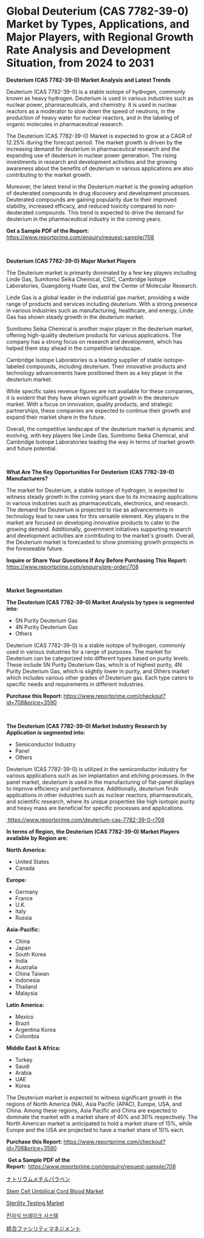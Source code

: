 <p><h1>Global Deuterium (CAS 7782-39-0) Market by Types, Applications, and Major Players, with Regional Growth Rate Analysis and Development Situation, from 2024 to 2031</h1></p><p><strong>Deuterium (CAS 7782-39-0) Market Analysis and Latest Trends</strong></p>
<p><p>Deuterium (CAS 7782-39-0) is a stable isotope of hydrogen, commonly known as heavy hydrogen. Deuterium is used in various industries such as nuclear power, pharmaceuticals, and chemistry. It is used in nuclear reactors as a moderator to slow down the speed of neutrons, in the production of heavy water for nuclear reactors, and in the labeling of organic molecules in pharmaceutical research.</p><p>The Deuterium (CAS 7782-39-0) Market is expected to grow at a CAGR of 12.25% during the forecast period. The market growth is driven by the increasing demand for deuterium in pharmaceutical research and the expanding use of deuterium in nuclear power generation. The rising investments in research and development activities and the growing awareness about the benefits of deuterium in various applications are also contributing to the market growth.</p><p>Moreover, the latest trend in the Deuterium market is the growing adoption of deuterated compounds in drug discovery and development processes. Deuterated compounds are gaining popularity due to their improved stability, increased efficacy, and reduced toxicity compared to non-deuterated compounds. This trend is expected to drive the demand for deuterium in the pharmaceutical industry in the coming years.</p></p>
<p><strong>Get a Sample PDF of the Report:&nbsp;</strong> <a href="https://www.reportprime.com/enquiry/request-sample/708">https://www.reportprime.com/enquiry/request-sample/708</a></p>
<p>&nbsp;</p>
<p><strong>Deuterium (CAS 7782-39-0) Major Market Players</strong></p>
<p><p>The Deuterium market is primarily dominated by a few key players including Linde Gas, Sumitomo Seika Chemical, CSIC, Cambridge Isotope Laboratories, Guangdong Huate Gas, and the Center of Molecular Research. </p><p>Linde Gas is a global leader in the industrial gas market, providing a wide range of products and services including deuterium. With a strong presence in various industries such as manufacturing, healthcare, and energy, Linde Gas has shown steady growth in the deuterium market.</p><p>Sumitomo Seika Chemical is another major player in the deuterium market, offering high-quality deuterium products for various applications. The company has a strong focus on research and development, which has helped them stay ahead in the competitive landscape.</p><p>Cambridge Isotope Laboratories is a leading supplier of stable isotope-labeled compounds, including deuterium. Their innovative products and technology advancements have positioned them as a key player in the deuterium market.</p><p>While specific sales revenue figures are not available for these companies, it is evident that they have shown significant growth in the deuterium market. With a focus on innovation, quality products, and strategic partnerships, these companies are expected to continue their growth and expand their market share in the future.</p><p>Overall, the competitive landscape of the deuterium market is dynamic and evolving, with key players like Linde Gas, Sumitomo Seika Chemical, and Cambridge Isotope Laboratories leading the way in terms of market growth and future potential.</p></p>
<p>&nbsp;</p>
<p><strong>What Are The Key Opportunities For Deuterium (CAS 7782-39-0) Manufacturers?</strong></p>
<p><p>The market for Deuterium, a stable isotope of hydrogen, is expected to witness steady growth in the coming years due to its increasing applications in various industries such as pharmaceuticals, electronics, and research. The demand for Deuterium is projected to rise as advancements in technology lead to new uses for this versatile element. Key players in the market are focused on developing innovative products to cater to the growing demand. Additionally, government initiatives supporting research and development activities are contributing to the market's growth. Overall, the Deuterium market is forecasted to show promising growth prospects in the foreseeable future.</p></p>
<p><strong>Inquire or Share Your Questions If Any Before Purchasing This Report:</strong> <a href="https://www.reportprime.com/enquiry/pre-order/708">https://www.reportprime.com/enquiry/pre-order/708</a></p>
<p>&nbsp;</p>
<p><strong>Market Segmentation</strong></p>
<p><strong>The Deuterium (CAS 7782-39-0) Market Analysis by types is segmented into:</strong></p>
<p><ul><li>5N Purity Deuterium Gas</li><li>4N Purity Deuterium Gas</li><li>Others</li></ul></p>
<p><p>Deuterium (CAS 7782-39-0) is a stable isotope of hydrogen, commonly used in various industries for a range of purposes. The market for Deuterium can be categorized into different types based on purity levels. These include 5N Purity Deuterium Gas, which is of highest purity, 4N Purity Deuterium Gas, which is slightly lower in purity, and Others market which includes various other grades of Deuterium gas. Each type caters to specific needs and requirements in different industries.</p></p>
<p><strong>Purchase this Report:&nbsp;</strong><a href="https://www.reportprime.com/checkout?id=708&price=3590">https://www.reportprime.com/checkout?id=708&price=3590</a></p>
<p>&nbsp;</p>
<p><strong>The Deuterium (CAS 7782-39-0) Market Industry Research by Application is segmented into:</strong></p>
<p><ul><li>Semiconductor Industry</li><li>Panel</li><li>Others</li></ul></p>
<p><p>Deuterium (CAS 7782-39-0) is utilized in the semiconductor industry for various applications such as ion implantation and etching processes. In the panel market, deuterium is used in the manufacturing of flat-panel displays to improve efficiency and performance. Additionally, deuterium finds applications in other industries such as nuclear reactors, pharmaceuticals, and scientific research, where its unique properties like high isotopic purity and heavy mass are beneficial for specific processes and applications.</p></p>
<p><a href="https://www.reportprime.com/deuterium-cas-7782-39-0-r708">&nbsp;https://www.reportprime.com/deuterium-cas-7782-39-0-r708</a></p>
<p><strong>In terms of Region, the Deuterium (CAS 7782-39-0) Market Players available by Region are:</strong></p>
<p>
    <p> <strong> North America: </strong>
        <ul>
            <li>United States</li>
            <li>Canada</li>
        </ul>
        </p> 
    <p> <strong> Europe: </strong>
        <ul>
            <li>Germany</li>
            <li>France</li>
            <li>U.K.</li>
            <li>Italy</li>
            <li>Russia</li>
        </ul>
        </p> 
    <p> <strong> Asia-Pacific: </strong>
        <ul>
            <li>China</li>
            <li>Japan</li>
            <li>South Korea</li>
            <li>India</li>
            <li>Australia</li>
            <li>China Taiwan</li>
            <li>Indonesia</li>
            <li>Thailand</li>
            <li>Malaysia</li>
        </ul>
        </p> 
    <p> <strong> Latin America: </strong>
        <ul>
            <li>Mexico</li>
            <li>Brazil</li>
            <li>Argentina Korea</li>
            <li>Colombia</li>
        </ul>
        </p> 
    <p> <strong> Middle East & Africa: </strong>
        <ul>
            <li>Turkey</li>
            <li>Saudi</li>
            <li>Arabia</li>
            <li>UAE</li>
            <li>Korea</li>
        </ul>
    </p>
    </p>
<p><p>The Deuterium market is expected to witness significant growth in the regions of North America (NA), Asia Pacific (APAC), Europe, USA, and China. Among these regions, Asia Pacific and China are expected to dominate the market with a market share of 40% and 30% respectively. The North American market is anticipated to hold a market share of 15%, while Europe and the USA are projected to have a market share of 10% each.</p></p>
<p><strong>Purchase this Report: </strong><a href="https://www.reportprime.com/checkout?id=708&price=3590">https://www.reportprime.com/checkout?id=708&price=3590</a></p>
<p>&nbsp;<strong>Get a Sample PDF of the Report:&nbsp;&nbsp;</strong><a href="https://www.reportprime.com/enquiry/request-sample/708">https://www.reportprime.com/enquiry/request-sample/708</a></p>
<p><strong></strong></p>
<p><p><a href="https://medium.com/@livingstonrandy/%E3%82%B0%E3%83%AD%E3%83%BC%E3%83%90%E3%83%AB%E3%83%8A%E3%83%88%E3%83%AA%E3%82%A6%E3%83%A0%E3%83%A1%E3%83%81%E3%83%AB%E3%83%91%E3%83%A9%E3%83%99%E3%83%B3%E5%B8%82%E5%A0%B4%E3%81%AF-2024%E5%B9%B4%E3%81%8B%E3%82%892031%E5%B9%B4%E3%81%BE%E3%81%A7%E3%81%AE%E6%9C%9F%E9%96%93%E3%81%ABcagr-6-6-%E3%81%A7%E6%88%90%E9%95%B7%E3%81%99%E3%82%8B%E3%81%A8%E4%BA%88%E6%B8%AC%E3%81%95%E3%82%8C%E3%81%A6%E3%81%84%E3%81%BE%E3%81%99-de39b320736b">ナトリウムメチルパラベン</a></p><p><a href="https://issuu.com/reportprime-2/docs/stem-cell-umbilical-cord-blood-market-size-2030.pp">Stem Cell Umbilical Cord Blood Market</a></p><p><a href="https://issuu.com/reportprime-2/docs/sterility-testing-market-size-2030.pptx">Sterility Testing Market</a></p><p><a href="https://medium.com/@emmettsaynford43546/%EC%A0%84%EC%9E%90-%EC%A0%9C%EB%8F%99-%EC%8B%9C%EC%8A%A4%ED%85%9C-%EC%8B%9C%EC%9E%A5-%EA%B7%9C%EB%AA%A8-%EC%A0%90%EC%9C%A0%EC%9C%A8-%EB%B0%8F-%ED%8A%B8%EB%A0%8C%EB%93%9C-%EB%B6%84%EC%84%9D-%EB%B3%B4%EA%B3%A0%EC%84%9C-%EC%B5%9C%EC%A2%85-%EC%82%AC%EC%9A%A9%EC%B2%98-%EC%8A%B9%EC%9A%A9%EC%B0%A8-%EC%83%81%EC%9A%A9%EC%B0%A8-%EA%B8%B0%ED%83%80-%EC%9B%90%EC%9E%90%EC%9E%AC%EB%B3%84-%EB%B0%8F-2031%EB%85%84%EA%B9%8C%EC%A7%80%EC%9D%98-%EC%98%88%EC%B8%A1-09e07c802e92">전자식 브레이크 시스템</a></p><p><a href="https://medium.com/@livingstonrandy/%E3%82%B0%E3%83%AD%E3%83%BC%E3%83%90%E3%83%AB%E7%B5%B1%E5%90%88%E6%96%BD%E8%A8%AD%E7%AE%A1%E7%90%86%E5%B8%82%E5%A0%B4%E3%81%AE%E5%8C%85%E6%8B%AC%E7%9A%84%E3%81%AA%E5%88%86%E6%9E%90-%E6%88%90%E9%95%B7%E3%83%88%E3%83%AC%E3%83%B3%E3%83%89%E3%81%A8%E5%B8%82%E5%A0%B4%E4%BA%88%E6%B8%AC-2024%E5%B9%B4-2031%E5%B9%B4-5a0b669d6f8e">統合ファシリティマネジメント</a></p></p>